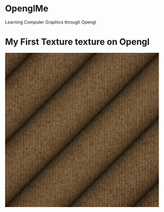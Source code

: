 # OpenglMe
Learning Computer Graphics through Opengl

# My First Texture texture on Opengl
![](OpenglWorld/res/assets/ropeFlat.png)
